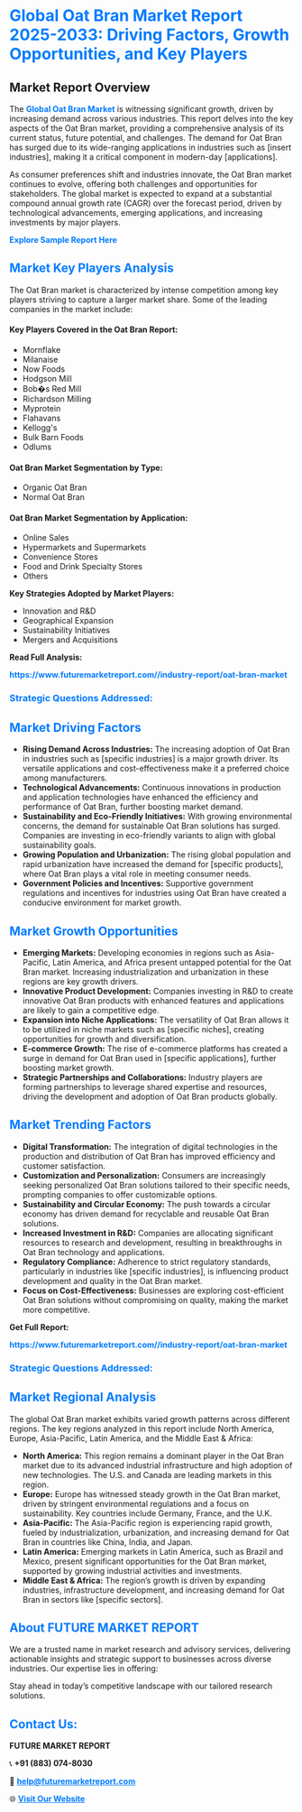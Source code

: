 <h1 style="color: #007BFF;">Global Oat Bran Market Report 2025-2033: Driving Factors, Growth Opportunities, and Key Players</h1>

<section id="overview">
<h2>Market Report Overview</h2>
<p>The <a href="https://www.futuremarketreport.com//industry-report/oat-bran-market" style="color: #007BFF; text-decoration: none;"><strong>Global Oat Bran Market</strong></a> is witnessing significant growth, driven by increasing demand across various industries. This report delves into the key aspects of the Oat Bran market, providing a comprehensive analysis of its current status, future potential, and challenges. The demand for Oat Bran has surged due to its wide-ranging applications in industries such as [insert industries], making it a critical component in modern-day [applications].</p>
<p>As consumer preferences shift and industries innovate, the Oat Bran market continues to evolve, offering both challenges and opportunities for stakeholders. The global market is expected to expand at a substantial compound annual growth rate (CAGR) over the forecast period, driven by technological advancements, emerging applications, and increasing investments by major players.</p>
</section>

<section id="overview">
<p><a href="https://www.futuremarketreport.com//request-sample/reportId=52250" style="color: #007BFF; text-decoration: none;"><strong>Explore Sample Report Here</strong></a></p>
</section>

<section id="key-players">
<h2 style="color: #007BFF;">Market Key Players Analysis</h2>
<p>The Oat Bran market is characterized by intense competition among key players striving to capture a larger market share. Some of the leading companies in the market include:</p>
<h4>Key Players Covered in the Oat Bran Report:</h4>
<ul><li>Mornflake</li><li>Milanaise</li><li>Now Foods</li><li>Hodgson Mill</li><li>Bob�s Red Mill</li><li>Richardson Milling</li><li>Myprotein</li><li>Flahavans</li><li>Kellogg&#039;s</li><li>Bulk Barn Foods</li><li>Odlums</li></ul>
<h4>Oat Bran Market Segmentation by Type:</h4>
<ul><li>Organic Oat Bran</li><li>Normal Oat Bran</li></ul>

<h4>Oat Bran Market Segmentation by Application:</h4>
<ul><li>Online Sales</li><li>Hypermarkets and Supermarkets</li><li>Convenience Stores</li><li>Food and Drink Specialty Stores</li><li>Others</li></ul>
<p><strong>Key Strategies Adopted by Market Players:</strong></p>
<ul>
<li>Innovation and R&D</li>
<li>Geographical Expansion</li>
<li>Sustainability Initiatives</li>
<li>Mergers and Acquisitions</li>
</ul>
</section>

<section>
<p><strong>Read Full Analysis: </strong></p><a href="https://www.futuremarketreport.com//industry-report/oat-bran-market" style="color: #007BFF; text-decoration: none;"><strong>https://www.futuremarketreport.com//industry-report/oat-bran-market</strong></a>
<h3 style="color: #007BFF;">Strategic Questions Addressed:</h3>
</section>

<section id="driving-factors">
<h2 style="color: #007BFF;">Market Driving Factors</h2>
<ul>
<li><strong>Rising Demand Across Industries:</strong> The increasing adoption of Oat Bran in industries such as [specific industries] is a major growth driver. Its versatile applications and cost-effectiveness make it a preferred choice among manufacturers.</li>
<li><strong>Technological Advancements:</strong> Continuous innovations in production and application technologies have enhanced the efficiency and performance of Oat Bran, further boosting market demand.</li>
<li><strong>Sustainability and Eco-Friendly Initiatives:</strong> With growing environmental concerns, the demand for sustainable Oat Bran solutions has surged. Companies are investing in eco-friendly variants to align with global sustainability goals.</li>
<li><strong>Growing Population and Urbanization:</strong> The rising global population and rapid urbanization have increased the demand for [specific products], where Oat Bran plays a vital role in meeting consumer needs.</li>
<li><strong>Government Policies and Incentives:</strong> Supportive government regulations and incentives for industries using Oat Bran have created a conducive environment for market growth.</li>
</ul>
</section>

<section id="growth-opportunities">
<h2 style="color: #007BFF;">Market Growth Opportunities</h2>
<ul>
<li><strong>Emerging Markets:</strong> Developing economies in regions such as Asia-Pacific, Latin America, and Africa present untapped potential for the Oat Bran market. Increasing industrialization and urbanization in these regions are key growth drivers.</li>
<li><strong>Innovative Product Development:</strong> Companies investing in R&D to create innovative Oat Bran products with enhanced features and applications are likely to gain a competitive edge.</li>
<li><strong>Expansion into Niche Applications:</strong> The versatility of Oat Bran allows it to be utilized in niche markets such as [specific niches], creating opportunities for growth and diversification.</li>
<li><strong>E-commerce Growth:</strong> The rise of e-commerce platforms has created a surge in demand for Oat Bran used in [specific applications], further boosting market growth.</li>
<li><strong>Strategic Partnerships and Collaborations:</strong> Industry players are forming partnerships to leverage shared expertise and resources, driving the development and adoption of Oat Bran products globally.</li>
</ul>
</section>

<section id="trending-factors">
<h2 style="color: #007BFF;">Market Trending Factors</h2>
<ul>
<li><strong>Digital Transformation:</strong> The integration of digital technologies in the production and distribution of Oat Bran has improved efficiency and customer satisfaction.</li>
<li><strong>Customization and Personalization:</strong> Consumers are increasingly seeking personalized Oat Bran solutions tailored to their specific needs, prompting companies to offer customizable options.</li>
<li><strong>Sustainability and Circular Economy:</strong> The push towards a circular economy has driven demand for recyclable and reusable Oat Bran solutions.</li>
<li><strong>Increased Investment in R&D:</strong> Companies are allocating significant resources to research and development, resulting in breakthroughs in Oat Bran technology and applications.</li>
<li><strong>Regulatory Compliance:</strong> Adherence to strict regulatory standards, particularly in industries like [specific industries], is influencing product development and quality in the Oat Bran market.</li>
<li><strong>Focus on Cost-Effectiveness:</strong> Businesses are exploring cost-efficient Oat Bran solutions without compromising on quality, making the market more competitive.</li>
</ul>
</section>

<section>
<p><strong>Get Full Report: </strong></p><a href="https://www.futuremarketreport.com//industry-report/oat-bran-market" style="color: #007BFF; text-decoration: none;"><strong>https://www.futuremarketreport.com//industry-report/oat-bran-market</strong></a>
<h3 style="color: #007BFF;">Strategic Questions Addressed:</h3>
</section>


<section id="regional-analysis">
<h2 style="color: #007BFF;">Market Regional Analysis</h2>
<p>The global Oat Bran market exhibits varied growth patterns across different regions. The key regions analyzed in this report include North America, Europe, Asia-Pacific, Latin America, and the Middle East & Africa:</p>
<ul>
<li><strong>North America:</strong> This region remains a dominant player in the Oat Bran market due to its advanced industrial infrastructure and high adoption of new technologies. The U.S. and Canada are leading markets in this region.</li>
<li><strong>Europe:</strong> Europe has witnessed steady growth in the Oat Bran market, driven by stringent environmental regulations and a focus on sustainability. Key countries include Germany, France, and the U.K.</li>
<li><strong>Asia-Pacific:</strong> The Asia-Pacific region is experiencing rapid growth, fueled by industrialization, urbanization, and increasing demand for Oat Bran in countries like China, India, and Japan.</li>
<li><strong>Latin America:</strong> Emerging markets in Latin America, such as Brazil and Mexico, present significant opportunities for the Oat Bran market, supported by growing industrial activities and investments.</li>
<li><strong>Middle East & Africa:</strong> The region’s growth is driven by expanding industries, infrastructure development, and increasing demand for Oat Bran in sectors like [specific sectors].</li>
</ul>
</section>

<footer>
<h2 style="color: #007BFF;">About FUTURE MARKET REPORT</h2>
<p>We are a trusted name in market research and advisory services, delivering actionable insights and strategic support to businesses across diverse industries. Our expertise lies in offering:</p>

<p>Stay ahead in today’s competitive landscape with our tailored research solutions.</p>

<h2 style="color: #007BFF;">Contact Us:</h2>
<p><strong>FUTURE MARKET REPORT</strong></p>
<p>📞 <strong>+91 (883) 074-8030</strong></p>
<p>📧 <strong><a href="mailto:help@futuremarketreport.com" style="color: #007BFF;">help@futuremarketreport.com</a></strong></p>
<p>🌐 <strong><a href="https://www.futuremarketreport.com/" style="color: #007BFF;">Visit Our Website</a></strong></p>
</footer>